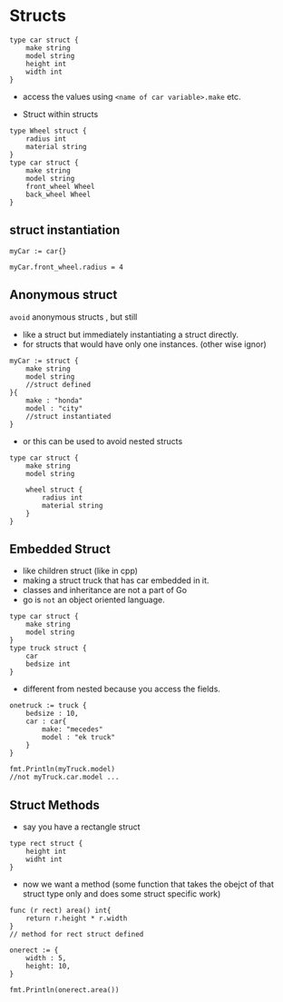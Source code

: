 # Structs

```
type car struct {
    make string
    model string
    height int
    width int
}
```
- access the values using `<name of car variable>.make` etc.

- Struct within structs
```
type Wheel struct {
    radius int
    material string
}
type car struct {
    make string
    model string
    front_wheel Wheel
    back_wheel Wheel
}
```
## struct instantiation
```
myCar := car{}

myCar.front_wheel.radius = 4
```

## Anonymous struct
`avoid` anonymous structs , but still
- like a struct but immediately instantiating a struct directly.
- for structs that would have only one instances. (other wise ignor)
```
myCar := struct {
    make string
    model string
    //struct defined 
}{
    make : "honda"
    model : "city"
    //struct instantiated
}
```

- or this can be used to avoid nested structs
```
type car struct {
    make string
    model string

    wheel struct {
        radius int
        material string
    }
}
```

## Embedded Struct
- like children struct (like in cpp)
- making a struct truck that has car embedded in it.
- classes and inheritance are not a part of Go
- go is `not` an object oriented language.

```
type car struct {
    make string
    model string
}
type truck struct {
    car
    bedsize int
}
```
- different from nested because you access the fields.
```
onetruck := truck {
    bedsize : 10,
    car : car{
        make: "mecedes"
        model : "ek truck"
    }
}

fmt.Println(myTruck.model)
//not myTruck.car.model ...
```

## Struct Methods
- say you have a rectangle struct
```
type rect struct {
    height int
    widht int
}
```

- now we want a method (some function that takes the obejct of that struct type only and does some struct specific work)

```
func (r rect) area() int{
    return r.height * r.width
}
// method for rect struct defined
```
```
onerect := {
    width : 5,
    height: 10,
}

fmt.Println(onerect.area())
```